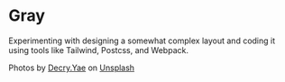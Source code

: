 # Gray
Experimenting with designing a somewhat complex layout and coding it using tools like Tailwind, Postcss, and Webpack.

Photos by [Decry.Yae](https://unsplash.com/@dayee?utm_source=unsplash&utm_medium=referral&utm_content=creditCopyText) on [Unsplash](https://unsplash.com/@dayee?utm_source=unsplash&utm_medium=referral&utm_content=creditCopyText)